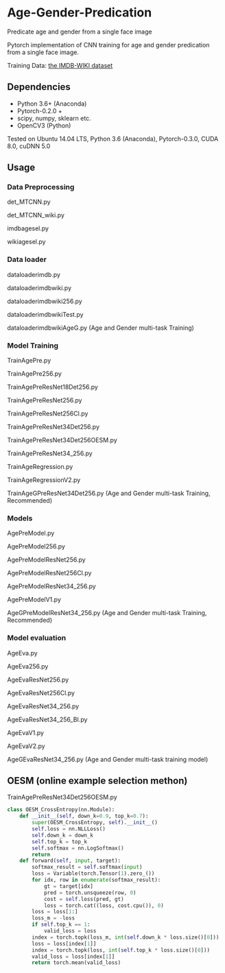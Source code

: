# Age-Gender-Predication
Predicate age and gender from a single face image

Pytorch implementation of CNN training for age and gender predication from a single face image.

Training Data: [the IMDB-WIKI dataset](https://data.vision.ee.ethz.ch/cvl/rrothe/imdb-wiki/)

## Dependencies
- Python 3.6+ (Anaconda)
- Pytorch-0.2.0 +
- scipy, numpy, sklearn etc.
- OpenCV3 (Python)

Tested on Ubuntu 14.04 LTS, Python 3.6 (Anaconda), Pytorch-0.3.0, CUDA 8.0, cuDNN 5.0

## Usage
### Data Preprocessing
det_MTCNN.py	

det_MTCNN_wiki.py	

imdbagesel.py	

wikiagesel.py

### Data loader
dataloaderimdb.py	

dataloaderimdbwiki.py	

dataloaderimdbwiki256.py	

dataloaderimdbwikiTest.py

dataloaderimdbwikiAgeG.py (Age and Gender multi-task Training)

### Model Training
TrainAgePre.py

TrainAgePre256.py	

TrainAgePreResNet18Det256.py	

TrainAgePreResNet256.py

TrainAgePreResNet256Cl.py

TrainAgePreResNet34Det256.py

TrainAgePreResNet34Det256OESM.py

TrainAgePreResNet34_256.py

TrainAgeRegression.py	

TrainAgeRegressionV2.py

TrainAgeGPreResNet34Det256.py	(Age and Gender multi-task Training, Recommended)

### Models
AgePreModel.py

AgePreModel256.py

AgePreModelResNet256.py

AgePreModelResNet256Cl.py

AgePreModelResNet34_256.py

AgePreModelV1.py

AgeGPreModelResNet34_256.py (Age and Gender multi-task Training, Recommended)

### Model evaluation
AgeEva.py

AgeEva256.py

AgeEvaResNet256.py

AgeEvaResNet256Cl.py

AgeEvaResNet34_256.py

AgeEvaResNet34_256_BI.py

AgeEvaV1.py

AgeEvaV2.py

AgeGEvaResNet34_256.py (Age and Gender multi-task training model)

## OESM (online example selection methon)
TrainAgePreResNet34Det256OESM.py

```python
class OESM_CrossEntropy(nn.Module):
    def __init__(self, down_k=0.9, top_k=0.7):
        super(OESM_CrossEntropy, self).__init__()
        self.loss = nn.NLLLoss()
        self.down_k = down_k
        self.top_k = top_k
        self.softmax = nn.LogSoftmax()
        return
    def forward(self, input, target):
        softmax_result = self.softmax(input)
        loss = Variable(torch.Tensor(1).zero_())
        for idx, row in enumerate(softmax_result):
            gt = target[idx]
            pred = torch.unsqueeze(row, 0)
            cost = self.loss(pred, gt)
            loss = torch.cat((loss, cost.cpu()), 0)
        loss = loss[1:]
        loss_m = -loss
        if self.top_k == 1:
            valid_loss = loss
        index = torch.topk(loss_m, int(self.down_k * loss.size()[0]))
        loss = loss[index[1]]
        index = torch.topk(loss, int(self.top_k * loss.size()[0]))
        valid_loss = loss[index[1]]
        return torch.mean(valid_loss)
```
